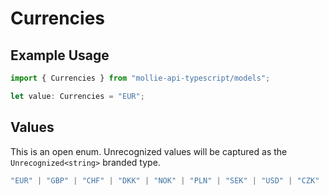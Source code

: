 # Currencies

## Example Usage

```typescript
import { Currencies } from "mollie-api-typescript/models";

let value: Currencies = "EUR";
```

## Values

This is an open enum. Unrecognized values will be captured as the `Unrecognized<string>` branded type.

```typescript
"EUR" | "GBP" | "CHF" | "DKK" | "NOK" | "PLN" | "SEK" | "USD" | "CZK" | "HUF" | "AUD" | "CAD" | Unrecognized<string>
```
